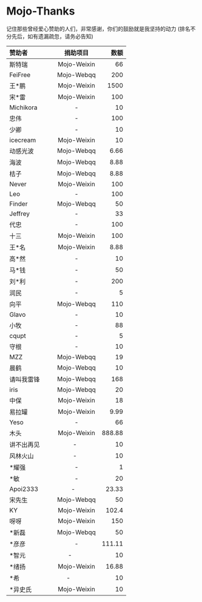 # Mojo-Thanks
记住那些曾经爱心赞助的人们，非常感谢，你们的鼓励就是我坚持的动力 (排名不分先后，如有遗漏疏忽，请务必告知)

| 赞助者         | 捐助项目         | 数额       |
| :------------  |:----------------: | ---------: |
|斯特瑞         | Mojo-Weixin   | 66          |
|FeiFree        | Mojo-Webqq  | 200        |
|王*鹏           | Mojo-Weixin   | 1500      |
|宋*雷           | Mojo-Weixin   | 100        |
|Michikora    | -                     | 10          |
|忠伟             | -                     | 100        |
|少卿             | -                     | 10          |
|icecream     | Mojo-Weixin   |  10         | 
|动感光波      | Mojo-Webqq   | 6.66       |
|海波            | Mojo-Webqq   | 8.88       |
|桔子            | Mojo-Webqq   | 8.88       |
|Never         | Mojo-Weixin    | 100        |
|Leo             | -                      | 100        |
|Finder         | Mojo-Webqq   | 50          |
|Jeffrey        |  -                     | 33          |
|代忠            | -                      | 100        |
|十三            | Mojo-Weixin    | 100        |
|王*名          | Mojo-Weixin     | 8.88      |
|高*然          |  -                      | 10         |
|马*钱          |  -                      | 50         |
|刘*利          | -                       | 200       |
|润民            | -                       | 5          |
|向平            | Mojo-Webqq    | 110     |
|Glavo          | -                        | 10     |
|小牧            | -                         | 88      |
|cqupt          | -                        | 5        |
|守根            | -                         | 10      |
|MZZ           | Mojo-Webqq      | 19      |
|晨鹤            |Mojo-Webqq       |  10     |
|请叫我雷锋    | Mojo-Webqq     | 168   |
|iris          | Mojo-Webqq     | 20    |
|中保          | Mojo-Weixin     | 18        |
|易拉罐       | Mojo-Weixin     | 9.99     |
|Yeso         |   -      | 66        |
|木头          | Mojo-Weixin    | 888.88  |
|讲不出再见         | -     | 10  |
|风林火山          | -     | 10  |
|*耀强           | -    |  1  |
|*敏            | -     | 20  |
|Apoi2333       | -     | 23.33 |
|宋先生         | Mojo-Webqq | 50 |
|KY             | Mojo-Weixin| 102.4 |
|呀呀           | Mojo-Weixin| 150 |
|*新磊          | Mojo-Webqq | 50  |
|*彦彦          | -          | 111.11 |
|*智元          | -          | 10 |
|*绪扬          | Mojo-Weixin | 16.88 |
|*希          | -            | 10 |
|*异史氏      | Mojo-Weixin  | 10 |
